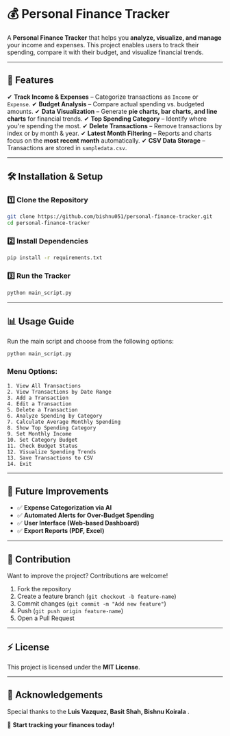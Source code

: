 # 💰 Personal Finance Tracker

A **Personal Finance Tracker** that helps you **analyze, visualize, and manage** your income and expenses. This project enables users to track their spending, compare it with their budget, and visualize financial trends.

---

## 📌 Features

✔ **Track Income & Expenses** – Categorize transactions as `Income` or `Expense`. ✔ **Budget Analysis** – Compare actual spending vs. budgeted amounts. ✔ **Data Visualization** – Generate **pie charts, bar charts, and line charts** for financial trends. ✔ **Top Spending Category** – Identify where you're spending the most. ✔ **Delete Transactions** – Remove transactions by index or by month & year. ✔ **Latest Month Filtering** – Reports and charts focus on the **most recent month** automatically. ✔ **CSV Data Storage** – Transactions are stored in `sampledata.csv`.

---

## 🛠 Installation & Setup

### 1️⃣ **Clone the Repository**

```sh
git clone https://github.com/bishnu051/personal-finance-tracker.git
cd personal-finance-tracker
```

### 2️⃣ **Install Dependencies**

```sh
pip install -r requirements.txt
```

### 3️⃣ **Run the Tracker**

```sh
python main_script.py
```

---

## 📊 Usage Guide

Run the main script and choose from the following options:

```sh
python main_script.py
```

### **Menu Options:**
```
1. View All Transactions
2. View Transactions by Date Range
3. Add a Transaction
4. Edit a Transaction
5. Delete a Transaction
6. Analyze Spending by Category
7. Calculate Average Monthly Spending
8. Show Top Spending Category
9. Set Monthly Income
10. Set Category Budget
11. Check Budget Status
12. Visualize Spending Trends
13. Save Transactions to CSV
14. Exit
```



---

## 📌 Future Improvements

- ✅ **Expense Categorization via AI**
- ✅ **Automated Alerts for Over-Budget Spending**
- ✅ **User Interface (Web-based Dashboard)**
- ✅ **Export Reports (PDF, Excel)**

---

## 🎯 Contribution

Want to improve the project? Contributions are welcome!

1. Fork the repository
2. Create a feature branch (`git checkout -b feature-name`)
3. Commit changes (`git commit -m "Add new feature"`)
4. Push (`git push origin feature-name`)
5. Open a Pull Request

---

## ⚡ License

This project is licensed under the **MIT License**.

---

## 🙌 Acknowledgements

Special thanks to the **Luis Vazquez, Basit Shah, Bishnu Koirala** .

🚀 **Start tracking your finances today!**

```

